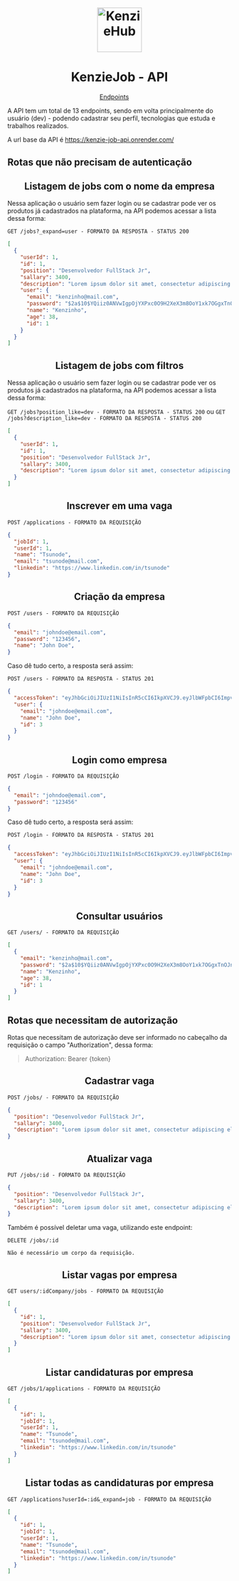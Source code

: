 <h1 align="center">
  <img alt="KenzieHub" title="KenzieHub" src="https://kenzie.com.br/_next/image?url=%2Fimages%2Flogo.png&w=640&q=75" width="100px" />
</h1>

<h1 align="center">
  KenzieJob - API
</h1>

<p align="center">
  <a href="#endpoints">Endpoints</a>&nbsp;&nbsp;&nbsp;&nbsp;&nbsp;&nbsp;
</p>

A API tem um total de 13 endpoints, sendo em volta principalmente do usuário (dev) - podendo cadastrar seu perfil, tecnologias que estuda e trabalhos realizados. <br/>

A url base da API é https://kenzie-job-api.onrender.com/

## Rotas que não precisam de autenticação

<h2 align ='center'> Listagem de jobs com o nome da empresa </h2>

Nessa aplicação o usuário sem fazer login ou se cadastrar pode ver os produtos já cadastrados na plataforma, na API podemos acessar a lista dessa forma:

`GET /jobs?_expand=user - FORMATO DA RESPOSTA - STATUS 200`

```json
[
  {
    "userId": 1,
    "id": 1,
    "position": "Desenvolvedor FullStack Jr",
    "sallary": 3400,
    "description": "Lorem ipsum dolor sit amet, consectetur adipiscing elit. Nam quis orci nec felis varius pretium. Nam eu diam erat. Sed libero ante, finibus id nunc suscipit, sagittis sagittis sem. Nam accumsan, turpis sed consequat tincidunt, nibh odio tincidunt nunc, aliquet sodales sem tortor sed lectus.",
    "user": {
      "email": "kenzinho@mail.com",
      "password": "$2a$10$YQiiz0ANVwIgpOjYXPxc0O9H2XeX3m8OoY1xk7OGgxTnOJnsZU7FO",
      "name": "Kenzinho",
      "age": 38,
      "id": 1
    }
  }
]
```

<h2 align ='center'> Listagem de jobs com filtros </h2>

Nessa aplicação o usuário sem fazer login ou se cadastrar pode ver os produtos já cadastrados na plataforma, na API podemos acessar a lista dessa forma:

`GET /jobs?position_like=dev - FORMATO DA RESPOSTA - STATUS 200`
ou
`GET /jobs?description_like=dev - FORMATO DA RESPOSTA - STATUS 200`

```json
[
  {
    "userId": 1,
    "id": 1,
    "position": "Desenvolvedor FullStack Jr",
    "sallary": 3400,
    "description": "Lorem ipsum dolor sit amet, consectetur adipiscing elit. Nam quis orci nec felis varius pretium. Nam eu diam erat. Sed libero ante, finibus id nunc suscipit, sagittis sagittis sem. Nam accumsan, turpis sed consequat tincidunt, nibh odio tincidunt nunc, aliquet sodales sem tortor sed lectus."
  }
]
```



<h2 align ='center'> Inscrever em uma vaga </h2>

`POST /applications - FORMATO DA REQUISIÇÃO`

```json
{
  "jobId": 1,
  "userId": 1,
  "name": "Tsunode",
  "email": "tsunode@mail.com",
  "linkedin": "https://www.linkedin.com/in/tsunode"
}
```


<h2 align ='center'> Criação da empresa </h2>

`POST /users - FORMATO DA REQUISIÇÃO`

```json
{
  "email": "johndoe@email.com",
  "password": "123456",
  "name": "John Doe",
}
```

Caso dê tudo certo, a resposta será assim:

`POST /users - FORMATO DA RESPOSTA - STATUS 201`

```json
{
  "accessToken": "eyJhbGciOiJIUzI1NiIsInR5cCI6IkpXVCJ9.eyJlbWFpbCI6ImpvaG5kb2VAZW1haWwuY29tIiwiaWF0IjoxNjg3ODA4MTYzLCJleHAiOjE2ODc4MTE3NjMsInN1YiI6IjMifQ.nWj1gqD4t3x00UTQvfFiK-PQjcgSpzbGeHknpncgC9E",
  "user": {
    "email": "johndoe@email.com",
    "name": "John Doe",
    "id": 3
  }
}
```


<h2 align = "center"> Login como empresa</h2>

`POST /login - FORMATO DA REQUISIÇÃO`

```json
{
  "email": "johndoe@email.com",
  "password": "123456"
}
```

Caso dê tudo certo, a resposta será assim:

`POST /login - FORMATO DA RESPOSTA - STATUS 201`

```json
{
  "accessToken": "eyJhbGciOiJIUzI1NiIsInR5cCI6IkpXVCJ9.eyJlbWFpbCI6ImpvaG5kb2VAZW1haWwuY29tIiwiaWF0IjoxNjg3ODA4MTYzLCJleHAiOjE2ODc4MTE3NjMsInN1YiI6IjMifQ.nWj1gqD4t3x00UTQvfFiK-PQjcgSpzbGeHknpncgC9E",
  "user": {
    "email": "johndoe@email.com",
    "name": "John Doe",
    "id": 3
  }
}
```

<h2 align ='center'>Consultar usuários</h2>

`GET /users/ - FORMATO DA REQUISIÇÃO`

```json
[
  {
    "email": "kenzinho@mail.com",
    "password": "$2a$10$YQiiz0ANVwIgpOjYXPxc0O9H2XeX3m8OoY1xk7OGgxTnOJnsZU7FO",
    "name": "Kenzinho",
    "age": 38,
    "id": 1
  }
]
```

## Rotas que necessitam de autorização

Rotas que necessitam de autorização deve ser informado no cabeçalho da requisição o campo "Authorization", dessa forma:

> Authorization: Bearer {token}

<h2 align ='center'> Cadastrar vaga </h2>

`POST /jobs/ - FORMATO DA REQUISIÇÃO`

```json
{
  "position": "Desenvolvedor FullStack Jr",
  "sallary": 3400,
  "description": "Lorem ipsum dolor sit amet, consectetur adipiscing elit. Nam quis orci nec felis varius pretium. Nam eu diam erat. Sed libero ante, finibus id nunc suscipit, sagittis sagittis sem. Nam accumsan, turpis sed consequat tincidunt, nibh odio tincidunt nunc, aliquet sodales sem tortor sed lectus."
}
```


<h2 align ='center'> Atualizar vaga </h2>

`PUT /jobs/:id - FORMATO DA REQUISIÇÃO`

```json
{
  "position": "Desenvolvedor FullStack Jr",
  "sallary": 3400,
  "description": "Lorem ipsum dolor sit amet, consectetur adipiscing elit. Nam quis orci nec felis varius pretium. Nam eu diam erat. Sed libero ante, finibus id nunc suscipit, sagittis sagittis sem. Nam accumsan, turpis sed consequat tincidunt, nibh odio tincidunt nunc, aliquet sodales sem tortor sed lectus."
}
```

Também é possível deletar uma vaga, utilizando este endpoint:

`DELETE /jobs/:id`

```
Não é necessário um corpo da requisição.
```

<h2 align ='center'> Listar vagas por empresa </h2>

`GET users/:idCompany/jobs - FORMATO DA REQUISIÇÃO`

```json
[
  {
    "id": 1,
    "position": "Desenvolvedor FullStack Jr",
    "sallary": 3400,
    "description": "Lorem ipsum dolor sit amet, consectetur adipiscing elit. Nam quis orci nec felis varius pretium. Nam eu diam erat. Sed libero ante, finibus id nunc suscipit, sagittis sagittis sem. Nam accumsan, turpis sed consequat tincidunt, nibh odio tincidunt nunc, aliquet sodales sem tortor sed lectus."
  }
]
```


<h2 align ='center'> Listar candidaturas por empresa </h2>

`GET /jobs/1/applications - FORMATO DA REQUISIÇÃO`

```json
[
  {
    "id": 1,
    "jobId": 1,
    "userId": 1,
    "name": "Tsunode",
    "email": "tsunode@mail.com",
    "linkedin": "https://www.linkedin.com/in/tsunode"
  }
]
```
<h2 align ='center'> Listar todas as candidaturas por empresa </h2>

`GET /applications?userId=:id&_expand=job - FORMATO DA REQUISIÇÃO`

```json
[
  {
    "id": 1,
    "jobId": 1,
    "userId": 1,
    "name": "Tsunode",
    "email": "tsunode@mail.com",
    "linkedin": "https://www.linkedin.com/in/tsunode"
  }
]